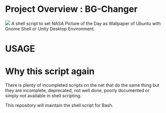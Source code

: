 # Project Overview : BG-Changer

![](https://raw.githubusercontent.com/OSryx/bg-changer/master/rocket.svg)
A shell script to set NASA Picture of the Day as Wallpaper of Ubuntu with Gnome Shell or Unity Desktop Environment.
 

# USAGE 



# Why this script again

There is plenty of incompleted scripts on the net that do the same thing but  they are incomplete, deprecated, not well done, poorly documented or simply not available in shell scripting.

This repository will maintain the shell script for Bash.

 


